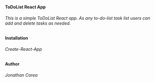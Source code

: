 **ToDoList React App**
###### This is a simple ToDoList React app. As any to-do-list task list users can add and delete tasks as needed.

**Installation**

###### Create-React-App

**Author**
###### Jonathan Corea
